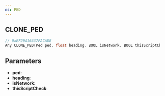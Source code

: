 ```yaml
---
ns: PED
---
```

## CLONE_PED

```c
// 0xEF29A16337FACADB
Any CLONE_PED(Ped ped, float heading, BOOL isNetwork, BOOL thisScriptCheck);
```

## Parameters
* **ped**:
* **heading**:
* **isNetwork**:
* **thisScriptCheck**:
